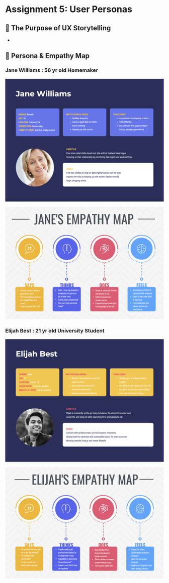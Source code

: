 # Assignment 5: User Personas

## 📖 The Purpose of UX Storytelling
* 

## 👤 Persona & Empathy Map

### Jane Williams : 56 yr old Homemaker

![alt text](https://github.com/JuliaWood1/DH150-UX-Design/blob/master/assignment05/Screen%20Shot%202020-11-07%20at%207.17.10%20PM.png "Jane User Persona")

![alt text](https://github.com/JuliaWood1/DH150-UX-Design/blob/master/assignment05/Screen%20Shot%202020-11-08%20at%209.30.13%20PM.png "Jane's Empathy Map")

### Elijah Best : 21 yr old University Student

![alt text](https://github.com/JuliaWood1/DH150-UX-Design/blob/master/assignment05/Screen%20Shot%202020-11-08%20at%2011.42.06%20AM.png "Elijah User Persona")

![alt text](https://github.com/JuliaWood1/DH150-UX-Design/blob/master/assignment05/Screen%20Shot%202020-11-08%20at%209.30.57%20PM.png "Elijah's Empathy Map")
